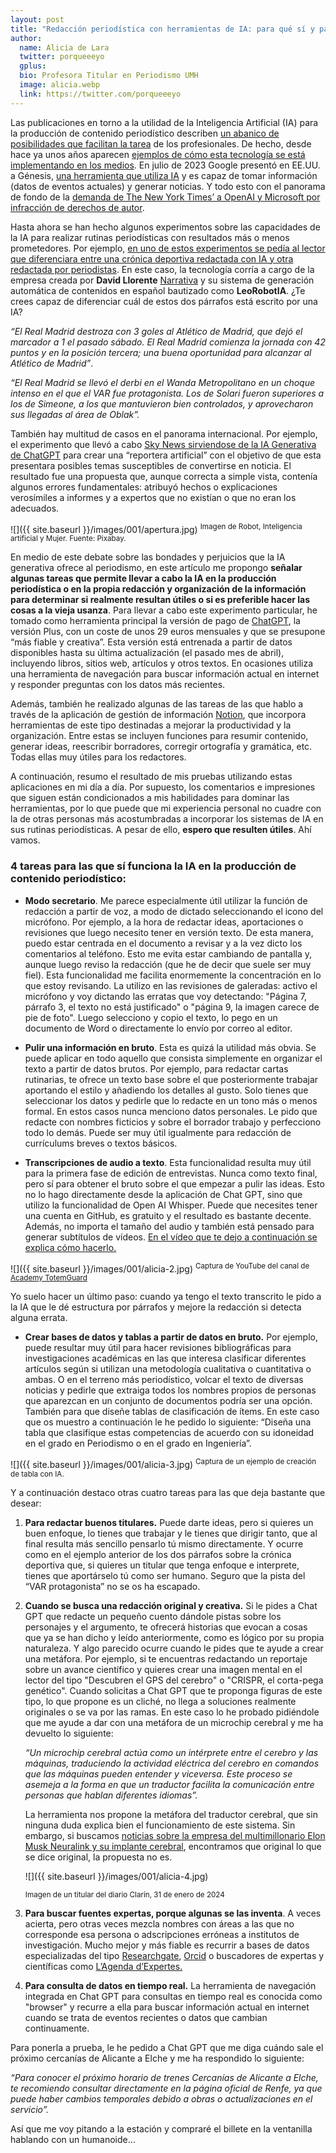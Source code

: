 ```yaml
---
layout: post
title: "Redacción periodística con herramientas de IA: para qué sí y para qué no"
author:
  name: Alicia de Lara
  twitter: porqueeeyo
  gplus:  
  bio: Profesora Titular en Periodismo UMH
  image: alicia.webp
  link: https://twitter.com/porqueeeyo
---
```

Las publicaciones en torno a la utilidad de la Inteligencia Artificial (IA) para la producción de contenido periodístico describen [un abanico de posibilidades que facilitan la tarea](https://www.businessinsider.es/diferencias-chatgpt-plus-chatgpt-estandar-version-pago-1266020) de los profesionales. De hecho, desde hace ya unos años aparecen [ejemplos de cómo esta tecnología se está implementando en los medios](https://mip.umh.es/blog/2019/11/02/el-impacto-de-la-inteligencia-artificial-en-el-periodismo/). En julio de 2023 Google presentó en EE.UU. a Génesis, [una herramienta que utiliza IA](https://www.apmadrid.es/google-prueba-genesis-una-herramienta-de-inteligencia-artificial-capaz-de-redactar-noticias/) y es capaz de tomar información (datos de eventos actuales) y generar noticias. Y todo esto con el panorama de fondo de la [demanda de The New York Times’ a OpenAI y Microsoft por infracción de derechos de autor](https://elpais.com/tecnologia/2023-12-27/the-new-york-times-demanda-a-openai-y-microsoft-por-infraccion-de-derechos-de-autor.html).

Hasta ahora se han hecho algunos experimentos sobre las capacidades de la IA para realizar rutinas periodísticas con resultados más o menos prometedores. Por ejemplo, [en uno de estos experimentos se pedía al lector que diferenciara entre una crónica deportiva redactada con IA y otra redactada por periodistas](https://www.xataka.com/robotica-e-ia/robots-que-escriben-noticias-espanol-maquinas-nuevas-herederas-larra). En este caso, la tecnología corría a cargo de la empresa creada por **David Llorente** [Narrativa](https://www.narrativa.com/) y su sistema de generación automática de contenidos en español bautizado como **LeoRobotIA**. ¿Te crees capaz de diferenciar cuál de estos dos párrafos está escrito por una IA?

*“El Real Madrid destroza con 3 goles al Atlético de Madrid, que dejó el marcador a 1 el pasado sábado. El Real Madrid comienza la jornada con 42 puntos y en la posición tercera; una buena oportunidad para alcanzar al Atlético de Madrid”*.

*“El Real Madrid se llevó el derbi en el Wanda Metropolitano en un choque intenso en el que el VAR fue protagonista. Los de Solari fueron superiores a los de Simeone, a los que mantuvieron bien controlados, y aprovecharon sus llegadas al área de Oblak”.*

También hay multitud de casos en el panorama internacional. Por ejemplo, el experimento que llevó a cabo [Sky News sirviendose de la IA Generativa de ChatGPT](https://news.sky.com/story/chatgpt-turns-one-the-first-year-of-the-chatbot-that-changed-the-world-13014185) para crear una “reportera artificial” con el objetivo de que esta presentara posibles temas susceptibles de convertirse en noticia. El resultado fue una propuesta que, aunque correcta a simple vista, contenía algunos errores fundamentales: atribuyó hechos o explicaciones verosímiles a informes y a expertos que no existían o que no eran los adecuados.

![]({{ site.baseurl }}/images/001/apertura.jpg)
<sup>Imagen de Robot, Inteligencia artificial y Mujer. Fuente: Pixabay.

En medio de este debate sobre las bondades y perjuicios que la IA generativa ofrece al periodismo, en este artículo me propongo **señalar algunas tareas que permite llevar a cabo la IA en la producción periodística o en la propia redacción y organización de la información para determinar si realmente resultan útiles o si es preferible hacer las cosas a la vieja usanza**. Para llevar a cabo este experimento particular, he tomado como herramienta principal la versión de pago de [ChatGPT](https://openai.com/blog/chatgpt-plus), la versión Plus, con un coste de unos 29 euros mensuales y que se presupone “más fiable y creativa”. Esta versión está entrenada a partir de datos disponibles hasta su última actualización (el pasado mes de abril), incluyendo libros, sitios web, artículos y otros textos. En ocasiones utiliza una herramienta de navegación para buscar información actual en internet y responder preguntas con los datos más recientes.

Además, también he realizado algunas de las tareas de las que hablo a través de la aplicación de gestión de información [Notion](https://www.notion.so/es-es/product/ai), que incorpora herramientas de este tipo destinadas a mejorar la productividad y la organización. Entre estas se incluyen funciones para resumir contenido, generar ideas, reescribir borradores, corregir ortografía y gramática, etc. Todas ellas muy útiles para los redactores.

A continuación, resumo el resultado de mis pruebas utilizando estas aplicaciones en mi día a día. Por supuesto, los comentarios e impresiones que siguen están condicionados a mis habilidades para dominar las herramientas, por lo que puede que mi experiencia personal no cuadre con la de otras personas más acostumbradas a incorporar los sistemas de IA en sus rutinas periodísticas. A pesar de ello, **espero que resulten útiles**. Ahí vamos.

### **4 tareas para las que sí funciona la IA en la producción de contenido periodístico:**

- **Modo secretario**. Me parece especialmente útil utilizar la función de redacción a partir de voz, a modo de dictado seleccionando el icono del micrófono. Por ejemplo, a la hora de redactar ideas, aportaciones o revisiones que luego necesito tener en versión texto. De esta manera, puedo estar centrada en el documento a revisar y a la vez dicto los comentarios al teléfono. Esto me evita estar cambiando de pantalla y, aunque luego reviso la redacción (que he de decir que suele ser muy fiel). Esta funcionalidad me facilita enormemente la concentración en lo que estoy revisando. La utilizo en las revisiones de galeradas: activo el micrófono y voy dictando las erratas que voy detectando: "Página 7, párrafo 3, el texto no está justificado" o "página 9, la imagen carece de pie de foto". Luego selecciono y copio el texto, lo pego en un documento de Word o directamente lo envío por correo al editor.

- **Pulir una información en bruto**. Esta es quizá la utilidad más obvia. Se puede aplicar en todo aquello que consista simplemente en organizar el texto a partir de datos brutos. Por ejemplo, para redactar cartas rutinarias, te ofrece un texto base sobre el que posteriormente trabajar aportando el estilo y añadiendo los detalles al gusto. Solo tienes que seleccionar los datos y pedirle que lo redacte en un tono más o menos formal. En estos casos nunca menciono datos personales. Le pido que redacte con nombres ficticios y sobre el borrador trabajo y perfecciono todo lo demás. Puede ser muy útil igualmente para redacción de currículums breves o textos básicos.

- **Transcripciones de audio a texto**. Esta funcionalidad resulta muy útil para la primera fase de edición de entrevistas. Nunca como texto final, pero sí para obtener el bruto sobre el que empezar a pulir las ideas. Esto no lo hago directamente desde la aplicación de Chat GPT, sino que utilizo la funcionalidad de Open AI Whisper. Puede que necesites tener una cuenta en GitHub, es gratuito y el resultado es bastante decente. Además, no importa el tamaño del audio y también está pensado para generar subtítulos de vídeos. [En el vídeo que te dejo a continuación se explica cómo hacerlo.](https://www.youtube.com/watch?v=I_O4xf6ggOo)

![]({{ site.baseurl }}/images/001/alicia-2.jpg)
<sup>Captura de YouTube del canal de [Academy TotemGuard](https://www.youtube.com/@totemguard)

 Yo suelo hacer un último paso: cuando ya tengo el texto transcrito le pido a la IA que le dé estructura por párrafos y mejore la redacción si detecta alguna errata.

- **Crear bases de datos y tablas a partir de datos en bruto.** Por ejemplo, puede resultar muy útil para hacer revisiones bibliográficas para investigaciones académicas en las que interesa clasificar diferentes artículos según si utilizan una metodología cualitativa o cuantitativa o ambas. O en el terreno más periodístico, volcar el texto de diversas noticias y pedirle que extraiga todos los nombres propios de personas que aparezcan en un conjunto de documentos podría ser una opción. También para que diseñe tablas de clasificación de ítems. En este caso que os muestro a continuación le he pedido lo siguiente: “Diseña una tabla que clasifique estas competencias de acuerdo con su idoneidad en el grado en Periodismo o en el grado en Ingeniería”.

![]({{ site.baseurl }}/images/001/alicia-3.jpg)
<sup>Captura de un ejemplo de creación de tabla con IA.

Y a continuación destaco otras cuatro tareas para las que deja bastante que desear:

1. **Para redactar buenos titulares.** Puede darte ideas, pero si quieres un buen enfoque, lo tienes que trabajar y le tienes que dirigir tanto, que al final resulta más sencillo pensarlo tú mismo directamente. Y ocurre como en el ejemplo anterior de los dos párrafos sobre la crónica deportiva que, si quieres un titular que tenga enfoque e interprete, tienes que aportárselo tú como ser humano. Seguro que la pista del “VAR protagonista” no se os ha escapado.

2. **Cuando se busca una redacción original y creativa.** Si le pides a Chat GPT que redacte un pequeño cuento dándole pistas sobre los personajes y el argumento, te ofrecerá historias que evocan a cosas que ya se han dicho y leído anteriormente, como es lógico por su propia naturaleza. Y algo parecido ocurre cuando le pides que te ayude a crear una metáfora. Por ejemplo, si te encuentras redactando un reportaje sobre un avance científico y quieres crear una imagen mental en el lector del tipo "Descubren el GPS del cerebro" o "CRISPR, el corta-pega genético". Cuando solicitas a Chat GPT que te proponga figuras de este tipo, lo que propone es un cliché, no llega a soluciones realmente originales o se va por las ramas. En este caso lo he probado pidiéndole que me ayude a dar con una metáfora de un microchip cerebral y me ha devuelto lo siguiente:

     *“Un microchip cerebral actúa como un intérprete entre el cerebro y las máquinas, traduciendo la actividad eléctrica del cerebro en comandos que las máquinas pueden entender y viceversa. Este proceso se asemeja a la forma en que un traductor facilita la comunicación entre personas que hablan diferentes idiomas”.*

     La herramienta nos propone la metáfora del traductor cerebral, que sin ninguna duda explica bien el funcionamiento de este sistema. Sin embargo, si buscamos [noticias sobre la empresa del multimillonario Elon Musk Neuralink y su implante cerebral](https://www.clarin.com/sociedad/traductor-cerebral-futuro-chip-empresa-elon-musk-implanto-persona_0_BLYhp09Vzc.html), encontramos que original lo que se dice original, la propuesta no es.

     ![]({{ site.baseurl }}/images/001/alicia-4.jpg)

     <sup>Imagen de un titular del diario Clarín, 31 de enero de 2024

3. **Para buscar fuentes expertas, porque algunas se las inventa**. A veces acierta, pero otras veces mezcla nombres con áreas a las que no corresponde esa persona o adscripciones erróneas a institutos de investigación. Mucho mejor y más fiable es recurrir a bases de datos especializadas del tipo [Researchgate](https://www.researchgate.net/), [Orcid](https://orcid.org/) o buscadores de expertas y científicas como [L’Agenda d’Expertes.](https://agendadexpertes.es/)

4. **Para consulta de datos en tiempo real.** La herramienta de navegación integrada en Chat GPT para consultas en tiempo real es conocida como "browser" y recurre a ella para buscar información actual en internet cuando se trata de eventos recientes o datos que cambian continuamente.

Para ponerla a prueba, le he pedido a Chat GPT que me diga cuándo sale el próximo cercanías de Alicante a Elche y me ha respondido lo siguiente:

 *“Para conocer el próximo horario de trenes Cercanías de Alicante a Elche, te recomiendo consultar directamente en la página oficial de Renfe, ya que puede haber cambios temporales debido a obras o actualizaciones en el servicio​​”.*

Así que me voy pitando a la estación y compraré el billete en la ventanilla hablando con un humanoide…